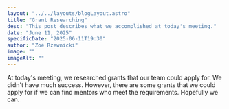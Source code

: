 ```yaml
---
layout: "../../layouts/blogLayout.astro"
title: "Grant Researching"
desc: "This post describes what we accomplished at today's meeting."
date: "June 11, 2025"
specificDate: "2025-06-11T19:30"
author: "Zoë Rzewnicki"
image: ""
imageAlt: ""
---
```

At today's meeting, we researched grants that our team could apply for. We didn't have much success. However, there are some grants that we could apply for if we can find mentors who meet the requirements. Hopefully we can.

